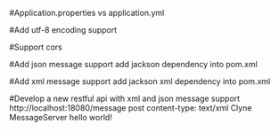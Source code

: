 #Application.properties vs application.yml

#Add utf-8 encoding support

#Support cors

#Add json message support
add jackson dependency into pom.xml

#Add xml message support
add jackson xml dependency into pom.xml

#Develop a new restful api with xml and json message support
http://localhost:18080/message
post
content-type: text/xml
<xml>
<fromUserName>Clyne</fromUserName>
<toUserName>MessageServer</toUserName>
<content>hello world!</content>
</xml>